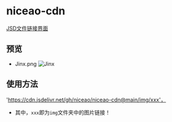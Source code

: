 # niceao-cdn

[JSD文件链接界面](https://cdn.jsdelivr.net/gh/niceao/imgimgimg/)

## 预览

- Jinx.png
![Jinx](https://cdn.jsdelivr.net/gh/niceao/niceao-cdn@main/img/blog/jinx.avif)

## 使用方法

'https://cdn.jsdelivr.net/gh/niceao/niceao-cdn@main/img/xxx'，

- 其中，`xxx`即为`img`文件夹中的图片链接！
